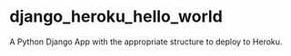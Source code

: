 # django_heroku_hello_world
A Python Django App with the appropriate structure to deploy to Heroku.
